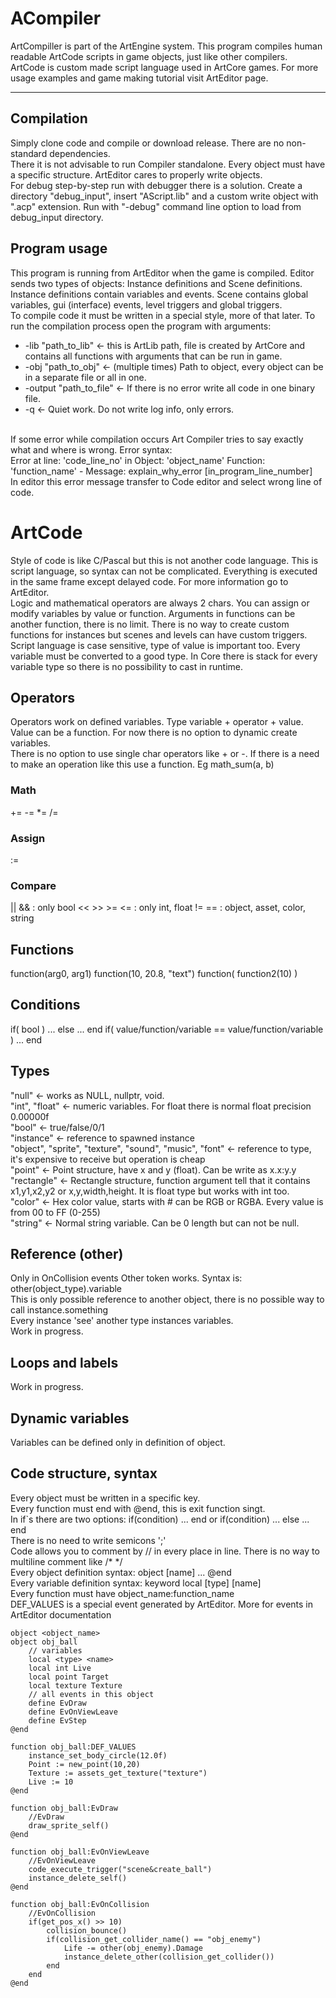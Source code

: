 # ACompiler
ArtCompiller is part of the ArtEngine system. This program compiles human readable ArtCode scripts in game objects, just like other compilers.<br>
ArtCode is custom made script language used in ArtCore games. For more usage examples and game making tutorial visit ArtEditor page.<br>
<hr>

## Compilation
Simply clone code and compile or download release. There are no non-standard dependencies.<br>
There it is not advisable to run Compiler standalone. Every object must have a specific structure. ArtEditor cares to properly write objects.<br>
For debug step-by-step run with debugger there is a solution. Create a directory "debug_input", insert "AScript.lib" and a custom write object with ".acp" extension.
Run with "-debug" command line option to load from debug_input directory.

## Program usage
This program is running from ArtEditor when the game is compiled. Editor sends two types of objects: Instance definitions and Scene definitions.<br>
Instance definitions contain variables and events. Scene contains global variables, gui (interface) events, level triggers and global triggers.<br>
To compile code it must be written in a special style, more of that later. To run the compilation process open the program with arguments:<br>
* -lib "path_to_lib" <- this is ArtLib path, file is created by ArtCore and contains all functions with arguments that can be run in game.
* -obj "path_to_obj" <- (multiple times) Path to object, every object can be in a separate file or all in one.
* -output "path_to_file" <- If there is no error write all code in one binary file.
* -q <- Quiet work. Do not write log info, only errors.
<br>
If some error while compilation occurs Art Compiler tries to say exactly what and where is wrong. Error syntax:<br>
Error at line: 'code_line_no' in Object: 'object_name' Function: 'function_name' - Message: explain_why_error [in_program_line_number]<br>
In editor this error message transfer to Code editor and select wrong line of code.

# ArtCode
Style of code is like C/Pascal but this is not another code language. This is script language, so syntax can not be complicated. Everything is 
executed in the same frame except delayed code. For more information go to ArtEditor.<br>
Logic and mathematical operators are always 2 chars. You can assign or modify variables by value or function. Arguments in functions can be
another function, there is no limit. There is no way to create custom functions for instances but scenes and levels can have custom triggers.<br>
Script language is case sensitive, type of value is important too. Every variable must be converted to a good type.
In Core there is stack for every variable type so there is no possibility to cast in runtime.

## Operators
Operators work on defined variables. Type variable + operator + value.<br>
Value can be a function. For now there is no option to dynamic create variables.<br>
There is no option to use single char operators like + or -. If there is a need to make an operation
like this use a function. Eg math_sum(a, b)<br>
### Math
+= -= *= /=
### Assign
:=
### Compare
||  && : only bool
<<  >>  >=  <= : only int, float
!=  == : object, asset, color, string
## Functions
function(arg0, arg1)
function(10, 20.8, "text")
function( function2(10) )
## Conditions
if( bool )
    ...
else
    ...
end
if( value/function/variable == value/function/variable )
    ...
end

## Types
"null" <- works as NULL, nullptr, void.<br>
"int", "float" <- numeric variables. For float there is normal float precision 0.00000f<br>
"bool" <- true/false/0/1<br>
"instance" <- reference to spawned instance<br>
"object", "sprite", "texture", "sound", "music", "font" <- reference to type, it's expensive to receive but operation is cheap<br>
"point" <- Point structure, have x and y (float). Can be write as x.x:y.y<br>
"rectangle" <- Rectangle structure, function argument tell that it contains x1,y1,x2,y2 or x,y,width,height. It is float type but works with int too.<br>
"color" <- Hex color value, starts with # can be RGB or RGBA. Every value is from 00 to FF (0-255)<br>
"string" <- Normal string variable. Can be 0 length but can not be null.<br>

## Reference (other)
Only in OnCollision events Other token works. Syntax is: other(object_type).variable<br>
This is only possible reference to another object, there is no possible way to call instance.something<br>
Every instance 'see' another type instances variables.<br>
Work in progress.

## Loops and labels
Work in progress.

## Dynamic variables
Variables can be defined only in definition of object.

## Code structure, syntax
Every object must be written in a specific key.<br>
Every function must end with @end, this is exit function singt.<br>
In if`s there are two options: if(condition) ... end or if(condition) ... else ... end<br>
There is no need to write semicons ';'<br>
Code allows you to comment by // in every place in line. There is no way to multiline comment like /* */<br>
Every object definition syntax: object [name] ... @end<br>
Every variable definition syntax: keyword local [type] [name]<br>
Every function must have object_name:function_name<br>
DEF_VALUES is a special event generated by ArtEditor. More for events in ArtEditor documentation<br>

    object <object_name>
    object obj_ball
        // variables
        local <type> <name>
        local int Live
        local point Target
        local texture Texture
        // all events in this object
        define EvDraw
        define EvOnViewLeave
        define EvStep
    @end

    function obj_ball:DEF_VALUES
        instance_set_body_circle(12.0f)
        Point := new_point(10,20)
        Texture := assets_get_texture("texture")
        Live := 10
    @end

    function obj_ball:EvDraw
        //EvDraw
        draw_sprite_self()
    @end

    function obj_ball:EvOnViewLeave
        //EvOnViewLeave
        code_execute_trigger("scene&create_ball")
        instance_delete_self()
    @end

    function obj_ball:EvOnCollision
        //EvOnCollision
        if(get_pos_x() >> 10)
            collision_bounce()
            if(collision_get_collider_name() == "obj_enemy")
                Life -= other(obj_enemy).Damage
                instance_delete_other(collision_get_collider())
            end
        end
    @end